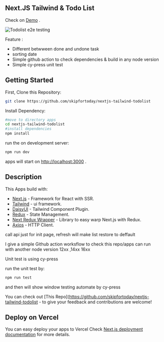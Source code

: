 ## Next.JS Tailwind & Todo List

Check on [Demo](https://nextjs-tailwind-todolist-skipfortoday.vercel.app) .

![Todolist e2e testing](https://user-images.githubusercontent.com/43211197/163987374-5a532681-f7c3-4713-8054-bc83da0b17f4.gif)


Feature :

- Different betwween done and undone task
- sorting date
- Simple github action to check dependencies & build in any node version
- Simple cy-press unit test

## Getting Started

First, Clone this Repository:

```bash
git clone https://github.com/skipfortoday/nextjs-tailwind-todolist
```

Install Dependency:

```bash
#move to directory apps
cd nextjs-tailwind-todolist
#install dependencies
npm install
```

run the on development server:

```bash
npm run dev
```

apps will start on [http://localhost:3000](http://localhost:3000) .

## Description

This Apps build with:

- [Next.js](https://nextjs.org/docs) - Framework for React with SSR.
- [Tailwind](https://tailwindcss.com/) - ui framework.
- [DaisyUI](https://daisyui.com/) - Tailwind Component Plugin.
- [Redux](https://redux.js.org/) - State Management.
- [Next Redux Wrapper](https://www.npmjs.com/package/next-redux-wrapper) - Library to easy warp Next.js with Redux.
- [Axios](https://axios-http.com/docs/intro) - HTTP Client.

call api just for init page, refresh will make list restore to deffault

I give a simple Github action worksflow to check this repo/apps can run with another
node version 12xx ,14xx 16xx

Unit test is using cy-press

run the unit test by:

```bash
npm run test
```

and then will show window testing automate by cy-press

You can check out [This Repo](https://github.com/skipfortoday/nextjs-tailwind-todolist - to give your feedback and contributions are welcome!

## Deploy on Vercel

You can easy deploy your apps to Vercel
Check [Next.js deployment documentation](https://nextjs.org/docs/deployment) for more details.
